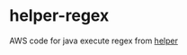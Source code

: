 # helper-regex

AWS code for java execute regex from [helper](https://github.com/admiralsmaster/helper)
